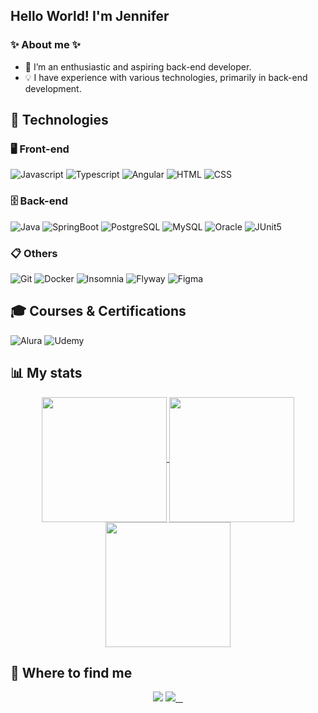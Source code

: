 ## Hello World! I'm Jennifer

### ✨ About me ✨
- 🌱 I’m an enthusiastic and aspiring back-end developer.
- 💡 I have experience with various technologies, primarily in back-end development.

## 🚀 Technologies

### 🖥 Front-end

![Javascript](https://img.shields.io/badge/-Javascript-D6990B?style=flat&logo=javascript&logoColor=white)
![Typescript](https://img.shields.io/badge/-Typescript-2A8DDB?style=flat&logo=typescript&logoColor=white)
![Angular](https://img.shields.io/badge/-Angular-E21E1E?style=flat&logo=angular&logoColor=white)
![HTML](https://img.shields.io/badge/-HTML-FE6400?style=flat&logo=HTML5&logoColor=white)
![CSS](https://img.shields.io/badge/-CSS-1572B6?style=flat&logo=CSS3&logoColor=white)

### 🗄 Back-end

![Java](https://img.shields.io/badge/-Java-FE6400?style=flat&logo=openjdk&logoColor=white)
![SpringBoot](https://img.shields.io/badge/-SpringBoot-71BE36?style=flat&logo=spring&logoColor=white)
![PostgreSQL](https://img.shields.io/badge/-PostgreSQL-1572B6?style=flat&logo=postgresql&logoColor=white)
![MySQL](https://img.shields.io/badge/-MySQL-00758F?style=flat&logo=mysql&logoColor=white)
![Oracle](https://img.shields.io/badge/-Oracle-E21E1E?style=flat&logo=oracle&logoColor=white)
![JUnit5](https://img.shields.io/badge/-JUnit5-2DA543?style=flat&logo=junit5&logoColor=white)

### 📋 Others

![Git](https://img.shields.io/badge/-Git-eb4e15?style=flat&logo=git&logoColor=white)
![Docker](https://img.shields.io/badge/-Docker-2E9DFF?style=flat&logo=docker&logoColor=white)
![Insomnia](https://img.shields.io/badge/-Insomnia-4000FE?style=flat&logo=insomnia&logoColor=white)
![Flyway](https://img.shields.io/badge/-Flyway-CB0505?style=flat&logo=flyway&logoColor=white)
![Figma](https://img.shields.io/badge/-Figma-5100FF?style=flat&logo=figma&logoColor=white)

## 🎓 Courses & Certifications

![Alura](https://custom-icon-badges.demolab.com/badge/Alura-001332?logo=alura-white&logoColor=fff)
![Udemy](https://img.shields.io/badge/Udemy-A435F0?logo=udemy&logoColor=fff)

## 📊 My stats
<p align="center">
  <a href="https://github.com/anuraghazra/github-readme-stats">
    <img height=200 align="center" src="https://github-readme-stats.vercel.app/api?username=JenniferReetz&count_private=true&show_icons=true&theme=tokyonight&custom_title=Github%20Status" />
  </a>
  <a href="https://github.com/anuraghazra/convoychat">
    <img height=200 align="center" src="https://github-readme-stats.vercel.app/api/top-langs/?username=JenniferReetz&layout=compact&theme=tokyonight&langs_count=8&card_width=320" />
  </a>
  <a href="https://github.com/vn7n24fzkq/github-profile-summary-cards">
    <img height=200 align="center" src="http://github-profile-summary-cards.vercel.app/api/cards/profile-details?username=JenniferReetz&theme=tokyonight" />
  </a>
</p>

## 📱 Where to find me
<p align="center">
  <a>
    <img src="https://img.shields.io/badge/-jenniferheloisareetz@gmail.com-c14438?style=flat&logo=Gmail&logoColor=white&link=mailto:jenniferheloisareetz@gmail.com" />
  </a>
    <a href="https://www.linkedin.com/in/jennifer-reetz-827b27318/">
    <img src="https://img.shields.io/badge/-Jennifer-blue?style=flat&logo=Linkedin&logoColor=white&link=https://www.linkedin.com/in/jennifer-reetz-827b27318/" />
  </a>
</p>
